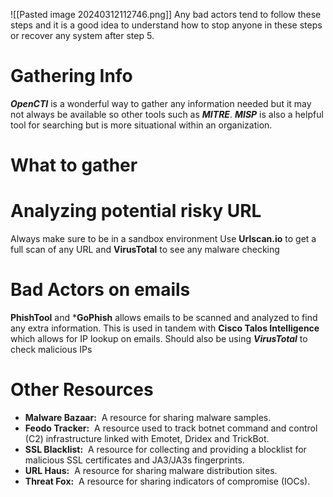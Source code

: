 
![[Pasted image 20240312112746.png]]
Any bad actors tend to follow these steps and it is a good idea to understand how to stop anyone in these steps or recover any system after step 5.
# Gathering Info
***OpenCTI*** is a wonderful way to gather any information needed but it may not always be available so other tools such as ***MITRE***. ***MISP*** is also a helpful tool for searching but is more situational within an organization.

# What to gather

# Analyzing potential risky URL
Always make sure to be in a sandbox environment 
Use **Urlscan.io** to get a full scan of any URL and **VirusTotal** to see any malware checking

# Bad Actors on emails
**PhishTool**  and ***GoPhish** allows emails to be scanned and analyzed to find any extra information. This is used in tandem with **Cisco Talos Intelligence** which allows for IP lookup on emails. Should also be using ***VirusTotal***  to check malicious IPs

# Other Resources 
- **Malware Bazaar:**  A resource for sharing malware samples.
- **Feodo Tracker:**  A resource used to track botnet command and control (C2) infrastructure linked with Emotet, Dridex and TrickBot.
- **SSL Blacklist:**  A resource for collecting and providing a blocklist for malicious SSL certificates and JA3/JA3s fingerprints.
- **URL Haus:**  A resource for sharing malware distribution sites.
- **Threat Fox:**  A resource for sharing indicators of compromise (IOCs).